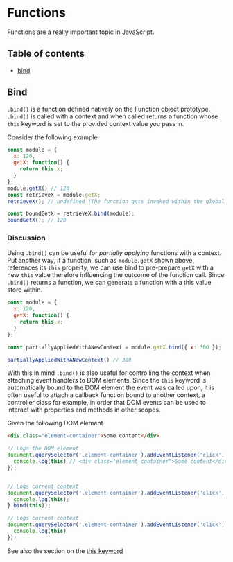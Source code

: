 # Functions
Functions are a really important topic in JavaScript.

## Table of contents

- [bind](#bind)

## Bind
`.bind()` is a function defined natively on the Function object prototype. `.bind()` is called with a context and when called returns a function whose `this` keyword is set to the provided context value you pass in.

Consider the following example
```js
const module = {
  x: 120,
  getX: function() {
    return this.x;
  }
};
module.getX() // 120
const retrieveX = module.getX;
retrieveX(); // undefined (The function gets invoked within the global scope

const boundGetX = retrieveX.bind(module);
boundGetX(); // 120
```

### Discussion
Using `.bind()` can be useful for _partially applying_ functions with a context. Put another way, if a function, such as `module.getX` shown above, references its `this` property, we can use bind to pre-prepare `getX` with a new `this` value therefore influencing the outcome of the function call. Since `.bind()` returns a function, we can generate a function with a this value store within.

```js
const module = {
  x: 120,
  getX: function() {
    return this.x;
  }
};

const partiallyAppliedWithANewContext = module.getX.bind({ x: 300 });

partiallyAppliedWithANewContext() // 300
```

With this in mind `.bind()` is also useful for controlling the context when attaching event handlers to DOM elements. Since the `this` keyword is automatically bound to the DOM element the event was called upon, it is often useful to attach a callback function bound to another context, a controller class for example, in order that DOM events can be used to interact with properties and methods in other scopes.

Given the following DOM element

```html
<div class="element-container">Some content</div>

```

```js
// Logs the DOM element
document.querySelector('.element-container').addEventListener('click', function() {
  console.log(this) // <div class="element-container">Some content</div>
});


// Logs current context
document.querySelector('.element-container').addEventListener('click', function() {
  console.log(this);
}.bind(this));

// Logs current context
document.querySelector('.element-container').addEventListener('click', () => {
  console.log(this)
});

```

See also the section on the [this keyword](https://github.com/kojinkai/js-handbook/tree/master/this)
